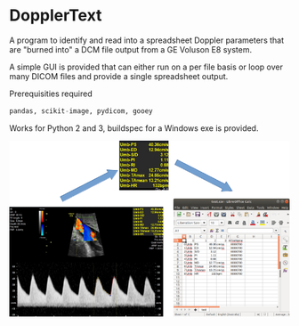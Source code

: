 # DopplerText

A program to identify and read into a spreadsheet Doppler parameters that are "burned into" a DCM file output from a GE Voluson E8 system.

A simple GUI is provided that can either run on a per file basis or loop over many DICOM files and provide a single spreadsheet output.

Prerequisities required 

```python 
pandas, scikit-image, pydicom, gooey
```
Works for Python 2 and 3, buildspec for a Windows exe is provided.

![example](https://raw.githubusercontent.com/gordon-n-stevenson/dopplertext/master/example.png)

